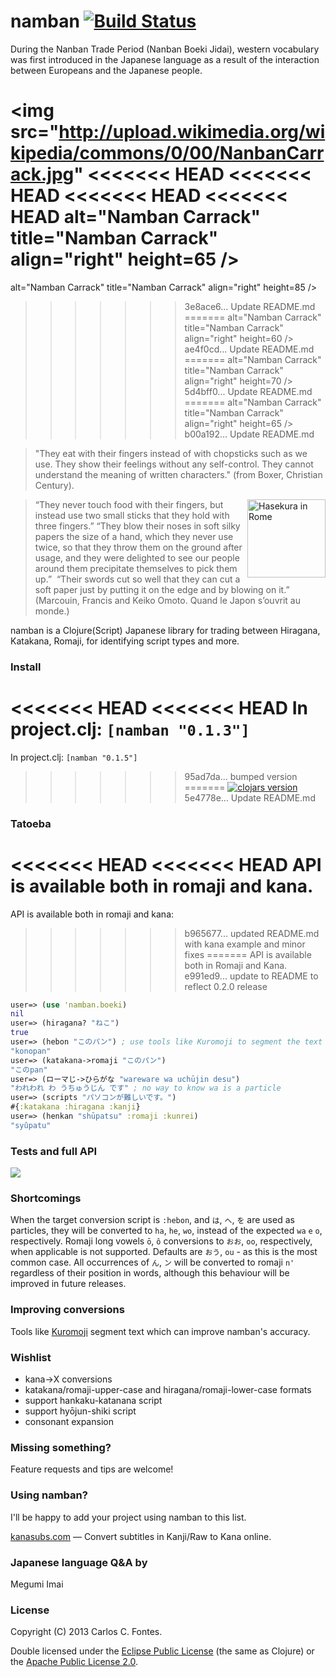 # namban [![Build Status](https://travis-ci.org/ccfontes/namban.png?branch=master)](https://travis-ci.org/ccfontes/namban)

During the Nanban Trade Period (Nanban Boeki Jidai), western vocabulary was
first introduced in the Japanese language as a result of the interaction
between Europeans and the Japanese people.

<img src="http://upload.wikimedia.org/wikipedia/commons/0/00/NanbanCarrack.jpg"
<<<<<<< HEAD
<<<<<<< HEAD
<<<<<<< HEAD
<<<<<<< HEAD
 alt="Namban Carrack" title="Namban Carrack" align="right" height=65 />
=======
 alt="Namban Carrack" title="Namban Carrack" align="right" height=85 />
>>>>>>> 3e8ace6... Update README.md
=======
 alt="Namban Carrack" title="Namban Carrack" align="right" height=60 />
>>>>>>> ae4f0cd... Update README.md
=======
 alt="Namban Carrack" title="Namban Carrack" align="right" height=70 />
>>>>>>> 5d4bff0... Update README.md
=======
 alt="Namban Carrack" title="Namban Carrack" align="right" height=65 />
>>>>>>> b00a192... Update README.md

> "They eat with their fingers instead of with chopsticks such as we use. They
show their feelings without any self-control. They cannot understand the meaning
of written characters."
(from Boxer, Christian Century).

<img src="http://upload.wikimedia.org/wikipedia/commons/b/b4/Hasekura_in_Rome.JPG"
 alt="Hasekura in Rome" title="Hasekura in Rome" align="right" height=125 />

> “They never touch food with their fingers, but instead use two small sticks
that they hold with three fingers.” “They blow their noses in soft silky papers
the size of a hand, which they never use twice, so that they throw them on the
ground after usage, and they were delighted to see our people around them
precipitate themselves to pick them up.” 
> “Their swords cut so well that they can cut a soft paper just by putting it on
the edge and by blowing on it.”
> (Marcouin, Francis and Keiko Omoto. Quand le Japon s’ouvrit au monde.)

namban is a Clojure(Script) Japanese library for trading between Hiragana, Katakana, Romaji, for identifying script types and more.

### Install

<<<<<<< HEAD
<<<<<<< HEAD
In project.clj: `[namban "0.1.3"]`
=======
In project.clj: `[namban "0.1.5"]`
>>>>>>> 95ad7da... bumped version
=======
[![clojars version](https://clojars.org/namban/latest-version.svg?raw=true)](https://clojars.org/namban)
>>>>>>> 5e4778e... Update README.md

### Tatoeba
<<<<<<< HEAD
<<<<<<< HEAD
API is available both in romaji and kana.
=======
API is available both in romaji and kana:
>>>>>>> b965677... updated README.md with kana example and minor fixes
=======
API is available both in Romaji and Kana.
>>>>>>> e991ed9... update to README to reflect 0.2.0 release
```clojure
user=> (use 'namban.boeki)
nil
user=> (hiragana? "ねこ")
true
user=> (hebon "このパン") ; use tools like Kuromoji to segment the text
"konopan"
user=> (katakana->romaji "このパン")
"このpan"
user=> (ローマじ->ひらがな "wareware wa uchūjin desu")
"われわれ わ うちゅうじん です" ; no way to know wa is a particle
user=> (scripts "パソコンが難しいです。")
#{:katakana :hiragana :kanji}
user=> (henkan "shūpatsu" :romaji :kunrei)
"syûpatu"
```

### Tests and full API

[![](http://bks4.books.google.com/books?id=GB8YAAAAYAAJ&pg=PA1&img=1&zoom=1&sig=ACfU3U3D9xbQ0qUfE9twRVILvEuPm1vskQ)](http://ccfontes.github.io/namban/namban.boeki.html)

### Shortcomings

When the target conversion script is `:hebon`, and `は`, `へ`, `を` are used as
particles, they will be converted to `ha`, `he`, `wo`, instead of the expected `wa` `e` `o`, respectively.
Romaji long vowels `ō`, `ô` conversions to `おお`, `oo`, respectively, when applicable is not supported. Defaults are `おう`, `ou` - as this is the most common case.
All occurrences of `ん`, `ン` will be converted to romaji `n'` regardless of their position in words, although this behaviour will be improved in future releases.

### Improving conversions

Tools like [Kuromoji](http://www.atilika.org) segment text which can improve namban's accuracy.

### Wishlist

- kana->X conversions
- katakana/romaji-upper-case and hiragana/romaji-lower-case formats
- support hankaku-katanana script
- support hyōjun-shiki script
- consonant expansion

### Missing something?

Feature requests and tips are welcome!

### Using namban?

I'll be happy to add your project using namban to this list.

[kanasubs.com](http://www.kanasubs.com) — Convert subtitles in Kanji/Raw to Kana online.

### Japanese language Q&A by

Megumi Imai

### License

Copyright (C) 2013 Carlos C. Fontes.

Double licensed under the [Eclipse Public License](http://www.eclipse.org/legal/epl-v10.html) (the same as Clojure) or
the [Apache Public License 2.0](http://www.apache.org/licenses/LICENSE-2.0.html).
